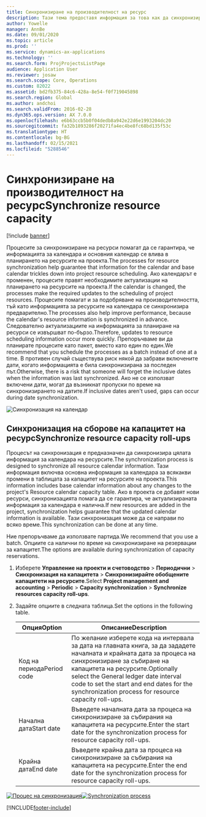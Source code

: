 ```yaml
---
title: Синхронизиране на производителност на ресурс
description: Тази тема предоставя информация за това как да синхронизирате капацитета на ресурса в календари и проекти.
author: Yowelle
manager: AnnBe
ms.date: 09/01/2020
ms.topic: article
ms.prod: ''
ms.service: dynamics-ax-applications
ms.technology: ''
ms.search.form: ProjProjectsListPage
audience: Application User
ms.reviewer: josaw
ms.search.scope: Core, Operations
ms.custom: 82022
ms.assetid: bd2fb375-84c6-428a-8e54-f0f719045898
ms.search.region: Global
ms.author: andchoi
ms.search.validFrom: 2016-02-28
ms.dyn365.ops.version: AX 7.0.0
ms.openlocfilehash: e6b63ccb5b0f04dedb8a942e22d6e1993204dc20
ms.sourcegitcommit: fa32b1893286f20271fa4ec4be8fc68bd135f53c
ms.translationtype: HT
ms.contentlocale: bg-BG
ms.lasthandoff: 02/15/2021
ms.locfileid: "5288546"
---
```

# <a name="synchronize-resource-capacity"></a><span data-ttu-id="9e2c5-103">Синхронизиране на производителност на ресурс</span><span class="sxs-lookup"><span data-stu-id="9e2c5-103">Synchronize resource capacity</span></span>

[!include [banner](../includes/banner.md)]

<span data-ttu-id="9e2c5-104">Процесите за синхронизиране на ресурси помагат да се гарантира, че информацията за календара и основния календар се влива в планирането на ресурсите на проекта.</span><span class="sxs-lookup"><span data-stu-id="9e2c5-104">The processes for resource synchronization help guarantee that information for the calendar and base calendar trickles down into project resource scheduling.</span></span> <span data-ttu-id="9e2c5-105">Ако календарът е променен, процесите правят необходимите актуализации на планирането на ресурсите на проекта.</span><span class="sxs-lookup"><span data-stu-id="9e2c5-105">If the calendar is changed, the processes make the required updates to the scheduling of project resources.</span></span> <span data-ttu-id="9e2c5-106">Процесите помагат и за подобряване на производителността, тъй като информацията за ресурсите на календара се синхронизира предварително.</span><span class="sxs-lookup"><span data-stu-id="9e2c5-106">The processes also help improve performance, because the calendar's resource information is synchronized in advance.</span></span> <span data-ttu-id="9e2c5-107">Следователно актуализациите на информацията за планиране на ресурси се извършват по-бързо.</span><span class="sxs-lookup"><span data-stu-id="9e2c5-107">Therefore, updates to resource scheduling information occur more quickly.</span></span> <span data-ttu-id="9e2c5-108">Препоръчваме ви да планирате процесите като пакет, вместо като един по един.</span><span class="sxs-lookup"><span data-stu-id="9e2c5-108">We recommend that you schedule the processes as a batch instead of one at a time.</span></span> <span data-ttu-id="9e2c5-109">В противен случай съществува риск някой да забрави включените дати, когато информацията е била синхронизирана за последен път.</span><span class="sxs-lookup"><span data-stu-id="9e2c5-109">Otherwise, there is a risk that someone will forget the inclusive dates when the information was last synchronized.</span></span> <span data-ttu-id="9e2c5-110">Ако не се използват включени дати, могат да възникнат пропуски по време на синхронизирането на датите.</span><span class="sxs-lookup"><span data-stu-id="9e2c5-110">If inclusive dates aren't used, gaps can occur during date synchronization.</span></span>

![Синхронизация на календар](./media/projectresourcing04-1024x471.jpg)

## <a name="synchronize-resource-capacity-roll-ups"></a><span data-ttu-id="9e2c5-112">Синхронизация на сборове на капацитет на ресурс</span><span class="sxs-lookup"><span data-stu-id="9e2c5-112">Synchronize resource capacity roll-ups</span></span>

<span data-ttu-id="9e2c5-113">Процесът на синхронизация е предназначен да синхронизира цялата информация за календара на ресурсите.</span><span class="sxs-lookup"><span data-stu-id="9e2c5-113">The synchronization process is designed to synchronize all resource calendar information.</span></span> <span data-ttu-id="9e2c5-114">Тази информация включва основна информация за календара за всякакви промени в таблицата за капацитет на ресурсите на проекта.</span><span class="sxs-lookup"><span data-stu-id="9e2c5-114">This information includes base calendar information about any changes to the project's Resource calendar capacity table.</span></span> <span data-ttu-id="9e2c5-115">Ако в проекта се добавят нови ресурси, синхронизацията помага да се гарантира, че актуализираната информация за календара е налична.</span><span class="sxs-lookup"><span data-stu-id="9e2c5-115">If new resources are added in the project, synchronization helps guarantee that the updated calendar information is available.</span></span> <span data-ttu-id="9e2c5-116">Тази синхронизация може да се направи по всяко време.</span><span class="sxs-lookup"><span data-stu-id="9e2c5-116">This synchronization can be done at any time.</span></span>

<span data-ttu-id="9e2c5-117">Ние препоръчваме да използвате партида.</span><span class="sxs-lookup"><span data-stu-id="9e2c5-117">We recommend that you use a batch.</span></span> <span data-ttu-id="9e2c5-118">Опциите са налични по време на синхронизиране на резервации за капацитет.</span><span class="sxs-lookup"><span data-stu-id="9e2c5-118">The options are available during synchronization of capacity reservations.</span></span>

1. <span data-ttu-id="9e2c5-119">Изберете **Управление на проекти и счетоводство** &gt; **Периодични** &gt; **Синхронизация на капацитета** &gt; **Синхронизирайте обобщените капацитети на ресурсите**.</span><span class="sxs-lookup"><span data-stu-id="9e2c5-119">Select **Project management and accounting** &gt; **Periodic** &gt; **Capacity synchronization** &gt; **Synchronize resources capacity roll-ups**.</span></span>
2. <span data-ttu-id="9e2c5-120">Задайте опциите в следната таблица.</span><span class="sxs-lookup"><span data-stu-id="9e2c5-120">Set the options in the following table.</span></span>

    | <span data-ttu-id="9e2c5-121">Опция</span><span class="sxs-lookup"><span data-stu-id="9e2c5-121">Option</span></span>      | <span data-ttu-id="9e2c5-122">Описание</span><span class="sxs-lookup"><span data-stu-id="9e2c5-122">Description</span></span> |
    |-------------|-------------|
    | <span data-ttu-id="9e2c5-123">Код на периода</span><span class="sxs-lookup"><span data-stu-id="9e2c5-123">Period code</span></span> | <span data-ttu-id="9e2c5-124">По желание изберете кода на интервала за дата на главната книга, за да зададете началната и крайната дата за процеса на синхронизиране за събиране на капацитета на ресурсите.</span><span class="sxs-lookup"><span data-stu-id="9e2c5-124">Optionally select the General ledger date interval code to set the start and end dates for the synchronization process for resource capacity roll-ups.</span></span> |
    | <span data-ttu-id="9e2c5-125">Начална дата</span><span class="sxs-lookup"><span data-stu-id="9e2c5-125">Start date</span></span>  | <span data-ttu-id="9e2c5-126">Въведете началната дата за процеса на синхронизиране за събирания на капацитета на ресурсите.</span><span class="sxs-lookup"><span data-stu-id="9e2c5-126">Enter the start date for the synchronization process for resource capacity roll-ups.</span></span> |
    | <span data-ttu-id="9e2c5-127">Крайна дата</span><span class="sxs-lookup"><span data-stu-id="9e2c5-127">End date</span></span>    | <span data-ttu-id="9e2c5-128">Въведете крайна дата за процеса на синхронизиране за събирания на капацитета на ресурсите.</span><span class="sxs-lookup"><span data-stu-id="9e2c5-128">Enter the end date for the synchronization process for resource capacity roll-ups.</span></span> |

<span data-ttu-id="9e2c5-129">[![Процес на синхронизация](./media/projectresourcing09.jpg)](./media/projectresourcing09.jpg)</span><span class="sxs-lookup"><span data-stu-id="9e2c5-129">[![Synchronization process](./media/projectresourcing09.jpg)](./media/projectresourcing09.jpg)</span></span>


[!INCLUDE[footer-include](../includes/footer-banner.md)]